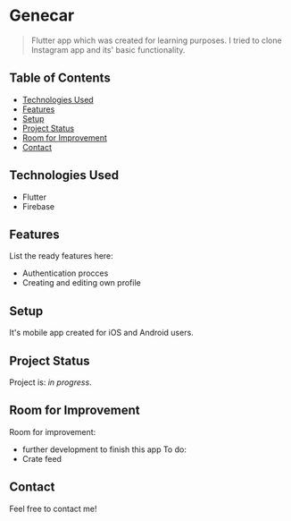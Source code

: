 # Genecar
> Flutter app which was created for learning purposes. I tried to clone Instagram app and its' basic functionality. 

## Table of Contents
* [Technologies Used](#technologies-used)
* [Features](#features)
* [Setup](#setup)
* [Project Status](#project-status)
* [Room for Improvement](#room-for-improvement)
* [Contact](#contact)
<!-- * [License](#license) -->




## Technologies Used
- Flutter
- Firebase


## Features
List the ready features here:
- Authentication procces
- Creating and editing own profile




## Setup
It's mobile app created for iOS and Android users.




## Project Status
Project is: _in progress_.


## Room for Improvement

Room for improvement:
- further development to finish this app
To do:
- Crate feed 



## Contact
Feel free to contact me! 


<!-- ## License -->
<!-- ALL RIGHTS RESERVED-->


